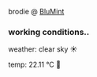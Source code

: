 brodie @ [BluMint](https://www.linkedin.com/company/blumint-io/)

<!--weather_start-->
### working conditions..

weather: clear sky ☀️

temp: 22.11 °C 🥶

<!--weather_end-->
